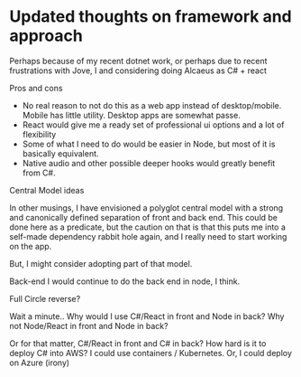 # Updated thoughts on framework and approach

Perhaps because of my recent dotnet work, or perhaps due to recent frustrations with Jove,
I and considering doing Alcaeus as C# + react

Pros and cons

- No real reason to not do this as a web app instead of desktop/mobile. Mobile has little utility. Desktop apps are somewhat passe.
- React would give me a ready set of professional ui options and a lot of flexibility
- Some of what I need to do would be easier in Node, but most of it is basically equivalent.
- Native audio and other possible deeper hooks would greatly benefit from C#.

Central Model ideas

In other musings, I have envisioned a polyglot central model with a strong and canonically defined separation of
front and back end.
This could be done here as a predicate, but the caution on that is that this puts me into a self-made dependency
rabbit hole again, and I really need to start working on the app.

But, I might consider adopting part of that model.

Back-end
I would continue to do the back end in node, I think. 

Full Circle reverse?

Wait a minute.. Why would I use C#/React in front and Node in back?  Why not Node/React in front and Node in back?

Or for that matter, C#/React in front and C# in back?  How hard is it to deploy C# into AWS?  I could use containers / Kubernetes.
Or, I could deploy on Azure (irony)

